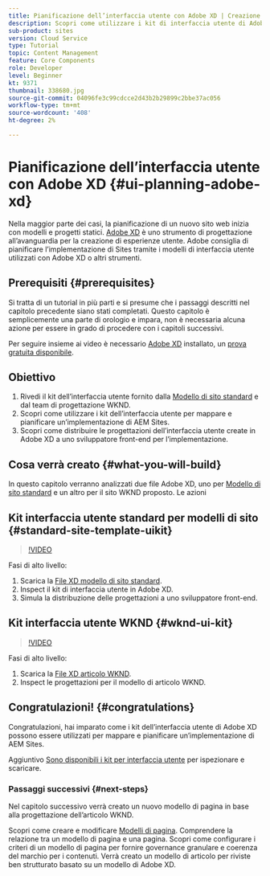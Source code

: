 ```yaml
---
title: Pianificazione dell’interfaccia utente con Adobe XD | Creazione rapida di siti AEM
description: Scopri come utilizzare i kit di interfaccia utente di Adobe XD per progettare e accelerare l’implementazione di Adobe Experience Manager Sites.
sub-product: sites
version: Cloud Service
type: Tutorial
topic: Content Management
feature: Core Components
role: Developer
level: Beginner
kt: 9371
thumbnail: 338680.jpg
source-git-commit: 04096fe3c99cdcce2d43b2b29899c2bbe37ac056
workflow-type: tm+mt
source-wordcount: '408'
ht-degree: 2%

---
```


# Pianificazione dell’interfaccia utente con Adobe XD {#ui-planning-adobe-xd}

Nella maggior parte dei casi, la pianificazione di un nuovo sito web inizia con modelli e progetti statici. [Adobe XD](https://www.adobe.com/products/xd.html) è uno strumento di progettazione all’avanguardia per la creazione di esperienze utente. Adobe consiglia di pianificare l’implementazione di Sites tramite i modelli di interfaccia utente utilizzati con Adobe XD o altri strumenti.

## Prerequisiti {#prerequisites}

Si tratta di un tutorial in più parti e si presume che i passaggi descritti nel capitolo precedente siano stati completati. Questo capitolo è semplicemente una parte di orologio e impara, non è necessaria alcuna azione per essere in grado di procedere con i capitoli successivi.

Per seguire insieme ai video è necessario [Adobe XD](https://www.adobe.com/products/xd/pricing/free-trial.html) installato, un [prova gratuita disponibile](https://www.adobe.com/products/xd/pricing/free-trial.html).

## Obiettivo

1. Rivedi il kit dell’interfaccia utente fornito dalla [Modello di sito standard](https://github.com/adobe/aem-site-template-standard) e dal team di progettazione WKND.
1. Scopri come utilizzare i kit dell’interfaccia utente per mappare e pianificare un’implementazione di AEM Sites.
1. Scopri come distribuire le progettazioni dell’interfaccia utente create in Adobe XD a uno sviluppatore front-end per l’implementazione.

## Cosa verrà creato {#what-you-will-build}

In questo capitolo verranno analizzati due file Adobe XD, uno per [Modello di sito standard](https://github.com/adobe/aem-site-template-standard) e un altro per il sito WKND proposto. Le azioni   

## Kit interfaccia utente standard per modelli di sito {#standard-site-template-uikit}

>[!VIDEO](https://video.tv.adobe.com/v/338680/?quality=12&learn=on)

Fasi di alto livello:

1. Scarica la [File XD modello di sito standard](https://github.com/adobe/aem-site-template-standard/raw/main/files/wireframe.xd).
1. Inspect il kit di interfaccia utente in Adobe XD.
1. Simula la distribuzione delle progettazioni a uno sviluppatore front-end.

## Kit interfaccia utente WKND {#wknd-ui-kit}

>[!VIDEO](https://video.tv.adobe.com/v/30214/?quality=12&learn=on)

Fasi di alto livello:

1. Scarica la [File XD articolo WKND](https://github.com/adobe/aem-guides-wknd/releases/download/aem-guides-wknd-0.0.2/AEM_UI-kit-WKND-article-design.xd).
1. Inspect le progettazioni per il modello di articolo WKND.

## Congratulazioni! {#congratulations}

Congratulazioni, hai imparato come i kit dell’interfaccia utente di Adobe XD possono essere utilizzati per mappare e pianificare un’implementazione di AEM Sites.

Aggiuntivo [Sono disponibili i kit per interfaccia utente](https://www.adobe.com/products/xd/features/ui-kits.html) per ispezionare e scaricare.

### Passaggi successivi {#next-steps}

Nel capitolo successivo verrà creato un nuovo modello di pagina in base alla progettazione dell’articolo WKND.

Scopri come creare e modificare [Modelli di pagina](./page-templates.md). Comprendere la relazione tra un modello di pagina e una pagina. Scopri come configurare i criteri di un modello di pagina per fornire governance granulare e coerenza del marchio per i contenuti.  Verrà creato un modello di articolo per riviste ben strutturato basato su un modello di Adobe XD.
